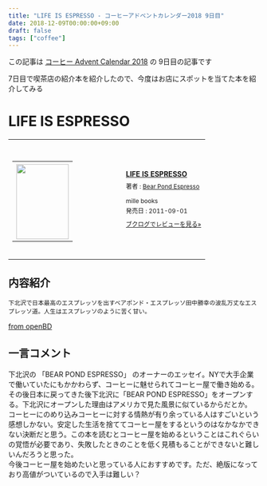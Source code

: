 ```yaml
---
title: "LIFE IS ESPRESSO - コーヒーアドベントカレンダー2018 9日目"
date: 2018-12-09T00:00:00+09:00
draft: false
tags: ["coffee"]
---
```


この記事は [コーヒー Advent Calendar 2018](https://adventar.org/calendars/3204) の 9日目の記事です

7日目で喫茶店の紹介本を紹介したので、今度はお店にスポットを当てた本を紹介してみる

# LIFE IS ESPRESSO

<div class="booklog_html"><table><tr><td class="booklog_html_image"><div style="background:url(https://booklog.jp/common/buildhtml/wood/images/top.gif) no-repeat right;width:200px;height:25px;"></div><table cellpadding="0" cellspacing="0" border="0" width="200"><tr><td background="https://booklog.jp/common/buildhtml/wood/images/main.gif" height="160" style="vertical-align:bottom;text-align:center;line-height:0;"><a href="https://www.amazon.co.jp/LIFE-ESPRESSO-Bear-Pond-Espresso/dp/4902744562?SubscriptionId=0AVSM5SVKRWTFMG7ZR82&tag=gennei-22&linkCode=xm2&camp=2025&creative=165953&creativeASIN=4902744562" target="_blank"><img src="https://images-fe.ssl-images-amazon.com/images/I/51JXfvljOeL._SL160_.jpg" width="105" height="150" style="border:0;border-radius:0;" /></a></td></tr></table><div style="background:url(https://booklog.jp/common/buildhtml/wood/images/bottom.gif) no-repeat;width:200px;height:15px;"></div></td><td class="booklog_html_info" style="padding-left:20px;"><div class="booklog_html_title" style="margin-bottom:10px;font-size:14px;font-weight:bold;"><a href="https://www.amazon.co.jp/LIFE-ESPRESSO-Bear-Pond-Espresso/dp/4902744562?SubscriptionId=0AVSM5SVKRWTFMG7ZR82&tag=gennei-22&linkCode=xm2&camp=2025&creative=165953&creativeASIN=4902744562" target="_blank">LIFE IS ESPRESSO</a></div><div style="margin-bottom:10px;"><div class="booklog_html_author" style="margin-bottom:15px;font-size:12px;line-height:1.2em">著者 : <a href="https://booklog.jp/author/Bear+Pond+Espresso" target="_blank">Bear Pond Espresso</a></div><div class="booklog_html_manufacturer" style="margin-bottom:5px;font-size:12px;line-height:1.2em">mille books</div><div class="booklog_html_release" style="font-size:12px;line-height:1.2em">発売日 : 2011-09-01</div></div><div class="booklog_html_link_amazon"><a href="https://booklog.jp/item/1/4902744562" style="font-size:12px;" target="_blank">ブクログでレビューを見る»</a></div></td></tr></table></div>

## 内容紹介

```
下北沢で日本最高のエスプレッソを出すベアポンド・エスプレッソ田中勝幸の波乱万丈なエスプレッソ道。人生はエスプレッソのように苦く甘い。
```
[from openBD](https://api.openbd.jp/v1/get?isbn=9784902744569)

## 一言コメント

下北沢の 「BEAR POND ESPRESSO」 のオーナーのエッセイ。NYで大手企業で働いていたにもかかわらず、コーヒーに魅せられてコーヒー屋で働き始める。その後日本に戻ってきた後下北沢に「BEAR POND ESPRESSO」をオープンする。下北沢にオープンした理由はアメリカで見た風景に似ているからだとか。  
コーヒーにのめり込みコーヒーに対する情熱が有り余っている人はすごいという感想しかない。安定した生活を捨ててコーヒー屋をするというのはなかなかできない決断だと思う。この本を読むとコーヒー屋を始めるということはこれぐらいの覚悟が必要であり、失敗したときのことを低く見積もることができないと難しいんだろうと思った。  
今後コーヒー屋を始めたいと思っている人におすすめです。ただ、絶版になっており高値がついているので入手は難しい？
